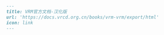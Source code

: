 ```markdown
---
title: VRM官方文档-汉化版
url: 'https://docs.vrcd.org.cn/books/vrm-vrm/export/html'
icon: link
---
```

